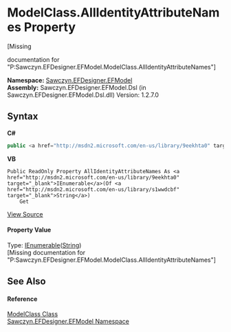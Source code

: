 # ModelClass.AllIdentityAttributeNames Property 
 

\[Missing <summary> documentation for "P:Sawczyn.EFDesigner.EFModel.ModelClass.AllIdentityAttributeNames"\]

**Namespace:**&nbsp;<a href="N_Sawczyn_EFDesigner_EFModel">Sawczyn.EFDesigner.EFModel</a><br />**Assembly:**&nbsp;Sawczyn.EFDesigner.EFModel.Dsl (in Sawczyn.EFDesigner.EFModel.Dsl.dll) Version: 1.2.7.0

## Syntax

**C#**<br />
``` C#
public <a href="http://msdn2.microsoft.com/en-us/library/9eekhta0" target="_blank">IEnumerable</a><<a href="http://msdn2.microsoft.com/en-us/library/s1wwdcbf" target="_blank">string</a>> AllIdentityAttributeNames { get; }
```

**VB**<br />
``` VB
Public ReadOnly Property AllIdentityAttributeNames As <a href="http://msdn2.microsoft.com/en-us/library/9eekhta0" target="_blank">IEnumerable</a>(Of <a href="http://msdn2.microsoft.com/en-us/library/s1wwdcbf" target="_blank">String</a>)
	Get
```

<a href="https://github.com/msawczyn/EFDesigner/tree/master/src/Dsl/CustomCode/Partials/ModelClass.cs#L34" title="View the source code">View Source</a><br />

#### Property Value
Type: <a href="http://msdn2.microsoft.com/en-us/library/9eekhta0" target="_blank">IEnumerable</a>(<a href="http://msdn2.microsoft.com/en-us/library/s1wwdcbf" target="_blank">String</a>)<br />\[Missing <value> documentation for "P:Sawczyn.EFDesigner.EFModel.ModelClass.AllIdentityAttributeNames"\]

## See Also


#### Reference
<a href="T_Sawczyn_EFDesigner_EFModel_ModelClass">ModelClass Class</a><br /><a href="N_Sawczyn_EFDesigner_EFModel">Sawczyn.EFDesigner.EFModel Namespace</a><br />
